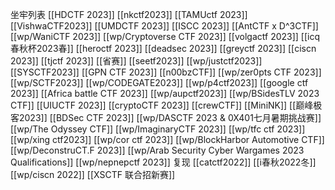 坐牢列表
[[HDCTF 2023]]
[[nkctf2023]]
[[TAMUctf 2023]]
[[VishwaCTF2023]]
[[UMDCTF 2023]]
[[ISCC 2023]] 
[[AntCTF x D^3CTF]]
[[wp/WaniCTF 2023]]
[[wp/Cryptoverse CTF 2023]]
[[volgactf 2023]]
[[icq春秋杯2023春]]
[[heroctf 2023]]
[[deadsec 2023]]
[[greyctf 2023]]
[[ciscn 2023]]
[[tjctf 2023]]
[[省赛]]
[[seetf2023]]
[[wp/justctf2023]]
[[SYSCTF2023]]
[[GPN CTF 2023]]
[[n00bzCTF]]
[[wp/zer0pts CTF 2023]]
[[wp/SCTF2023]]
[[wp/CODEGATE2023]]
[[wp/p4ctf2023]]
[[google ctf 2023]]
[[Africa battle CTF 2023]]
[[wp/aupctf2023]]
[[wp/BSidesTLV 2023 CTF]]
[[UIUCTF 2023]]
[[cryptoCTF 2023]]
[[crewCTF]]
[[MiniNK]]
[[巅峰极客2023]]
[[BDSec CTF 2023]]
[[wp/DASCTF 2023 & 0X401七月暑期挑战赛]]
[[wp/The Odyssey CTF]]
[[wp/ImaginaryCTF 2023]]
[[wp/tfc ctf 2023]]
[[wp/xing ctf2023]]
[[wp/cor ctf 2023]]
[[wp/BlockHarbor Automotive CTF]]
[[wp/DeconstruCT.F 2023]]
[[wp/Arab Security Cyber Wargames 2023 Qualifications]]
[[wp/nepnepctf 2023]]
复现
[[catctf2022]]
[[i春秋2022冬]]
[[wp/ciscn 2022]]
[[XSCTF 联合招新赛]]